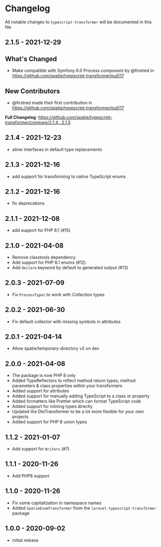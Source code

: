 # Changelog

All notable changes to `typescript-transformer` will be documented in this file

## 2.1.5 - 2021-12-29

## What's Changed

- Make compatible with Symfony 6.0 Process component by @firstred in https://github.com/spatie/typescript-transformer/pull/17

## New Contributors

- @firstred made their first contribution in https://github.com/spatie/typescript-transformer/pull/17

**Full Changelog**: https://github.com/spatie/typescript-transformer/compare/2.1.4...2.1.5

## 2.1.4 - 2021-12-23

- allow interfaces in default type replacements

## 2.1.3 - 2021-12-16

- add support for transforming to native TypeScript enums

## 2.1.2 - 2021-12-16

- fix deprecations

## 2.1.1 - 2021-12-08

- add support for PHP 8.1 (#15)

## 2.1.0 - 2021-04-08

- Remove classtools dependency
- Add support for PHP 8.1 enums (#12)
- Add `declare` keyword by default to generated output (#13)

## 2.0.3 - 2021-07-09

- Fix `ProcessTypes` to work with Collection types

## 2.0.2 - 2021-06-30

- Fix default collector with missing symbols in attributes

## 2.0.1 - 2021-04-14

- Allow spatie/temporary-directory v2 on dev

## 2.0.0 - 2021-04-08

- The package is now PHP 8 only
- Added TypeReflectors to reflect method return types, method parameters & class properties within your transformers
- Added support for attributes
- Added support for manually adding TypeScript to a class or property
- Added formatters like Prettier which can format TypeScript code
- Added support for inlining types directly
- Updated the DtoTransformer to be a lot more flexible for your own projects
- Added support for PHP 8 union types

## 1.1.2 - 2021-01-07

- Add support for `Writers` (#7)

## 1.1.1 - 2020-11-26

- Add PHP8 support

## 1.1.0 - 2020-11-26

- Fix some capitalization in namespace names
- Added `SpatieEnumTransformer` from the `laravel-typescript-transformer` package

## 1.0.0 - 2020-09-02

- initial release
